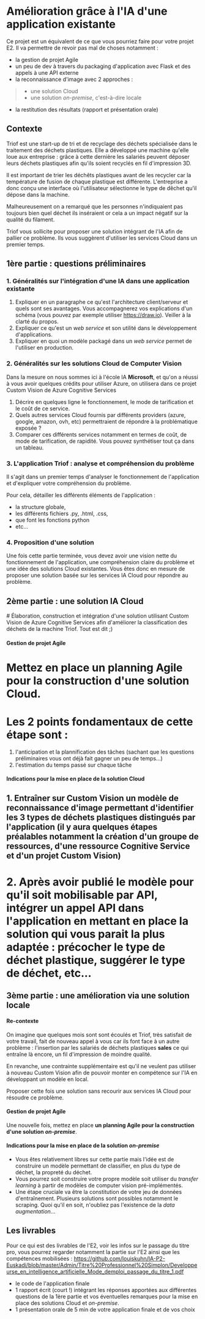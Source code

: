 # Amélioration grâce à l'IA d'une application existante

Ce projet est un équivalent de ce que vous pourriez faire pour votre projet E2. Il va permettre de revoir pas mal de choses notamment : 
- la gestion de projet Agile
- un peu de dev à travers du packaging d'application avec Flask et des appels à une API externe
- la reconnaissance d'image avec 2 approches :
>- une solution Cloud
>- une solution *on-premise*, c'est-à-dire locale
- la restitution des résultats (rapport et présentation orale)

## Contexte

Triof est une start-up de tri et de recyclage des déchets spécialisée dans le traitement des déchets plastiques. Elle a développé une machine qu'elle loue aux entreprise : grâce à cette dernière les salariés peuvent déposer leurs déchets plastiques afin qu'ils soient recyclés en fil d'impression 3D.

Il est important de trier les déchêts plastiques avant de les recycler car la température de fusion de chaque plastique est différente. L'entreprise a donc conçu une interface où l'utilisateur sélectionne le type de dêchet qu'il dépose dans la machine. 

Malheureusement on a remarqué que les personnes n'indiquaient pas toujours bien quel déchet ils inséraient or cela a un impact négatif sur la qualité du filament.

Triof vous sollicite pour proposer une solution intégrant de l'IA afin de pallier ce problème. Ils vous suggèrent d'utiliser les services Cloud dans un premier temps.

## 1ère partie : questions préliminaires

### 1. Généralités sur l'intégration d'une IA dans une application existante
1. Expliquer en un paragraphe ce qu'est l'architecture client/serveur et quels sont ses avantages. Vous accompagnerez vos explications d'un schéma (vous pouvez par exemple utiliser https://draw.io). Veiller à la clarté du propos.
2. Expliquer ce qu'est un *web service* et son utilité dans le développement d'applications.
3. Expliquer en quoi un modèle packagé dans un *web service* permet de l'utiliser en production.

### 2. Généralités sur les solutions Cloud de Computer Vision
Dans la mesure on nous sommes ici à l'école IA **Microsoft**, et qu'on a réussi à vous avoir quelques crédits pour utiliser Azure, on utilisera dans ce projet Custom Vision de Azure Cognitive Services
1. Décrire en quelques ligne le fonctionnement, le mode de tarification et le coût de ce service.
2. Quels autres services Cloud fournis par différents providers (azure, google, amazon, ovh, etc) permettraient de répondre à la problématique exposée ?
3. Comparer ces différents services notamment en termes de coût, de mode de tarification, de rapidité. Vous pouvez synthétiser tout ça dans un tableau.

### 3. L'application Triof : analyse et compréhension du problème

Il s'agit dans un premier temps d'analyser le fonctionnement de l'application et d'expliquer votre compréhension du problème.

Pour cela, détailler les différents éléments de l'application : 
- la structure globale,
- les différents fichiers .py, .html, .css,
- que font les fonctions python
- etc...

### 4. Proposition d'une solution

Une fois cette partie terminée, vous devez avoir une vision nette du fonctionnement de l'application, une compréhension claire du problème et une idée des solutions Cloud existantes. Vous êtes donc en mesure de proposer une solution basée sur les services IA Cloud pour répondre au problème.

## 2ème partie : une solution IA Cloud

# Élaboration, construction et intégration d'une solution utilisant Custom Vision de Azure Cognitive Services afin d'améliorer la classification des déchets de la machine Triof. Tout est dit ;)

#### Gestion de projet Agile

# Mettez en place **un planning Agile pour la construction d'une solution Cloud**.
# Les 2 points fondamentaux de cette étape sont :
1. l'anticipation et la plannification des tâches (sachant que les questions préliminaires vous ont déjà fait gagner un peu de temps...)
2. l'estimation du temps passé sur chaque tâche

#### Indications pour la mise en place de la solution Cloud

## 1. Entraîner sur Custom Vision un modèle de reconnaissance d'image permettant d'identifier les 3 types de déchets plastiques distingués par l'application (il y aura quelques étapes préalables notamment la création d'un groupe de ressources,  d'une ressource Cognitive Service et d'un projet Custom Vision)
# 2. Après avoir publié le modèle pour qu'il soit mobilisable par API, intégrer un appel API dans l'application en mettant en place la solution qui vous parait la plus adaptée : précocher le type de déchet plastique, suggérer le type de déchet, etc...

## 3ème partie : une amélioration via une solution locale

#### Re-contexte

On imagine que quelques mois sont sont écoulés et Triof, très satisfait de votre travail, fait de nouveau appel à vous car ils font face à un autre problème : l'insertion par les salariés de déchets plastiques **sales** ce qui entraîne là encore, un fil d'impression de moindre qualité.

En revanche, une contrainte supplémentaire est qu'il ne veulent pas utiliser à nouveau Custom Vision afin de pouvoir monter en compétence sur l'IA en développant un modèle en local.

Proposer cette fois une solution sans recourir aux services IA Cloud pour résoudre ce problème.

#### Gestion de projet Agile

Une nouvelle fois, mettez en place **un planning Agile pour la construction d'une solution _on-premise_**.

#### Indications pour la mise en place de la solution *on-premise*
- Vous êtes relativement libres sur cette partie mais l'idée est de construire un modèle permettant de classifier, en plus du type de déchet, la propreté du déchet.
- Vous pourrez soit construire votre propre modèle soit utiliser du *transfer learning* à partir de modèles de computer vision pré-implémentés.
- Une étape cruciale va être la constitution de votre jeu de données d'entraînement. Plusieurs solutions sont possibles notamment le scraping. Quoi qu'il en soit, n'oubliez pas l'existence de la *data augmentation*...

## Les livrables

Pour ce qui est des livrables de l'E2, voir les infos sur le passage du titre pro, vous pourrez regarder notamment la partie sur l'E2 ainsi que les compétences mobilisées :
https://github.com/louiskuhn/IA-P2-Euskadi/blob/master/Admin/Titre%20Professionnel%20Simplon/Developpeurse_en_intelligence_artificielle_Mode_demploi_passage_du_titre_1.pdf

- le code de l'application finale
- 1 rapport écrit (court !) intégrant les réponses apportées aux différentes questions de la 1ère partie et vos éventuelles remarques pour la mise en place des solutions Cloud et *on-premise*.
- 1 présentation orale de 5 min de votre application finale et de vos choix
